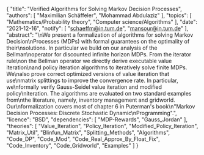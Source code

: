 {
    "title": "Verified Algorithms for Solving Markov Decision Processes",
    "authors": [
        "Maximilian Schäffeler",
        "Mohammad Abdulaziz"
    ],
    "topics": [
        "Mathematics/Probability theory",
        "Computer science/Algorithms"
    ],
    "date": "2021-12-16",
    "notify": [
        "schaeffm@in.tum.de",
        "mansour@in.tum.de"
    ],
    "abstract": "\nWe present a formalization of algorithms for solving Markov Decision\nProcesses (MDPs) with formal guarantees on the optimality of their\nsolutions. In particular we build on our analysis of the Bellman\noperator for discounted infinite horizon MDPs. From the iterator rule\non the Bellman operator we directly derive executable value iteration\nand policy iteration algorithms to iteratively solve finite MDPs. We\nalso prove correct optimized versions of value iteration that use\nmatrix splittings to improve the convergence rate. In particular, we\nformally verify Gauss-Seidel value iteration and modified policy\niteration. The algorithms are evaluated on two standard examples from\nthe literature, namely, inventory management and gridworld. Our\nformalization covers most of chapter 6 in Puterman's book\n\"Markov Decision Processes: Discrete Stochastic Dynamic\nProgramming\".",
    "licence": "BSD",
    "dependencies": [
        "MDP-Rewards",
        "Gauss_Jordan"
    ],
    "theories": [
        "Value_Iteration",
        "Policy_Iteration",
        "Modified_Policy_Iteration",
        "Matrix_Util",
        "Blinfun_Matrix",
        "Splitting_Methods",
        "Algorithms",
        "Code_DP",
        "Code_Mod",
        "Code_Real_Approx_By_Float_Fix",
        "Code_Inventory",
        "Code_Gridworld",
        "Examples"
    ]
}